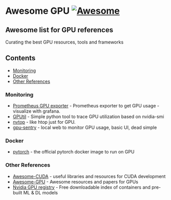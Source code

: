 # Awesome GPU [![Awesome](https://cdn.rawgit.com/sindresorhus/awesome/d7305f38d29fed78fa85652e3a63e154dd8e8829/media/badge.svg)](https://github.com/sindresorhus/awesome)

## Awesome list for GPU references

Curating the best GPU resources, tools and frameworks

## Contents

- [Monitoring](#moniroting)
- [Docker](#docker)
- [Other References](#other-references)

### Monitoring

- [Prometheus GPU exporter](https://github.com/NVIDIA/gpu-monitoring-tools/tree/master/exporters/prometheus-dcgm) - Prometheus exporter to get GPU usage - visualize with grafana.
- [GPUtil](https://github.com/anderskm/gputil) - Simple python tool to trace GPU utilization based on nvidia-smi
- [nvtop](https://github.com/Syllo/nvtop) - like htop just for GPU.
- [gpu-sentry](https://github.com/jacenkow/gpu-sentry) - local web to monitor GPU usage, basic UI, dead simple

### Docker

- [pytorch](https://hub.docker.com/r/pytorch/pytorch) - the official pytorch docker image to run on GPU

### Other References
- [Awesome-CUDA](https://github.com/Erkaman/Awesome-CUDA) - useful libraries and resources for CUDA development
- [Awesome-GPU](https://github.com/Jokeren/Awesome-GPU) - Awesome resources and papers for GPUs
- [Nvidia GPU registry](https://ngc.nvidia.com/) - Free downloadable index of containers and pre-built ML & DL models
